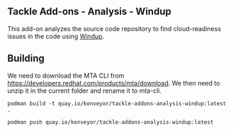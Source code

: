 Tackle Add-ons - Analysis - Windup
---

This add-on analyzes the source code repository to find cloud-readiness issues in the code using [Windup](https://github.com/windup/windup).

## Building

We need to download the MTA CLI from https://developers.redhat.com/products/mta/download.
We then need to unzip it in the current folder and rename it to mta-cli.

```
podman build -t quay.io/konveyor/tackle-addons-analysis-windup:latest .
```


```
podman push quay.io/konveyor/tackle-addons-analysis-windup:latest
```
